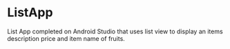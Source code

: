 # ListApp
List App completed on Android Studio that uses list view to display an items description price and item name of fruits.
